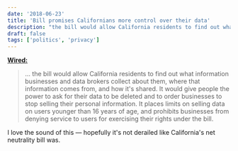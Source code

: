 ```yaml
---
date: '2018-06-23'
title: 'Bill promises Californians more control over their data'
description: "the bill would allow California residents to find out what information businesses and data brokers collect about them, where that information comes from, and how it's shared. It would give people the power to ask for their data to be deleted and to order businesses to stop selling their personal information. It places limits on selling data on users younger than 16 years of age, and prohibits businesses from denying service to users for exercising their rights under the bill."
draft: false
tags: ['politics', 'privacy']
---
```


**[Wired:](https://www.wired.com/story/new-privacy-bill-could-give-californians-unprecedented-control-over-data)**

> ... the bill would allow California residents to find out what information businesses and data brokers collect about them, where that information comes from, and how it's shared. It would give people the power to ask for their data to be deleted and to order businesses to stop selling their personal information. It places limits on selling data on users younger than 16 years of age, and prohibits businesses from denying service to users for exercising their rights under the bill.

I love the sound of this — hopefully it's not derailed like California's net neutrality bill was.<!-- excerpt -->
